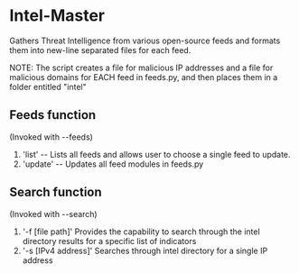 Intel-Master
============

Gathers Threat Intelligence from various open-source feeds and formats them into new-line separated files for each feed.

NOTE:
The script creates a file for malicious IP addresses and a file for malicious domains for EACH feed in feeds.py, and then places them in a folder entitled "intel" 


Feeds function
---------------

(Invoked with --feeds)

1. 'list' -- Lists all feeds and allows user to choose a single feed to update. 
2. 'update' -- Updates all feed modules in feeds.py

Search function
---------------

(Invoked with --search)

1. '-f [file path]' Provides the capability to search through the intel directory results for a specific list of indicators
2. '-s [IPv4 address]' Searches through intel directory for a single IP address